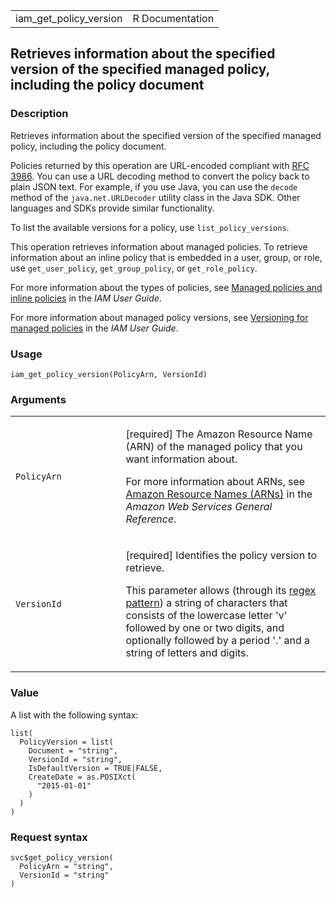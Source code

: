 <table style="width: 100%;">
<tbody>
<tr class="odd">
<td>iam_get_policy_version</td>
<td style="text-align: right;">R Documentation</td>
</tr>
</tbody>
</table>

## Retrieves information about the specified version of the specified managed policy, including the policy document

### Description

Retrieves information about the specified version of the specified
managed policy, including the policy document.

Policies returned by this operation are URL-encoded compliant with [RFC
3986](https://datatracker.ietf.org/doc/html/rfc3986). You can use a URL
decoding method to convert the policy back to plain JSON text. For
example, if you use Java, you can use the `decode` method of the
`java.net.URLDecoder` utility class in the Java SDK. Other languages and
SDKs provide similar functionality.

To list the available versions for a policy, use `list_policy_versions`.

This operation retrieves information about managed policies. To retrieve
information about an inline policy that is embedded in a user, group, or
role, use `get_user_policy`, `get_group_policy`, or `get_role_policy`.

For more information about the types of policies, see [Managed policies
and inline
policies](https://docs.aws.amazon.com/IAM/latest/UserGuide/access_policies_managed-vs-inline.html)
in the *IAM User Guide*.

For more information about managed policy versions, see [Versioning for
managed
policies](https://docs.aws.amazon.com/IAM/latest/UserGuide/access_policies_managed-versioning.html)
in the *IAM User Guide*.

### Usage

    iam_get_policy_version(PolicyArn, VersionId)

### Arguments

<table>
<colgroup>
<col style="width: 35%" />
<col style="width: 65%" />
</colgroup>
<tbody>
<tr class="odd">
<td><code id="iam_get_policy_version_:_PolicyArn">PolicyArn</code></td>
<td><p>[required] The Amazon Resource Name (ARN) of the managed policy
that you want information about.</p>
<p>For more information about ARNs, see <a
href="https://docs.aws.amazon.com/IAM/latest/UserGuide/reference-arns.html">Amazon
Resource Names (ARNs)</a> in the <em>Amazon Web Services General
Reference</em>.</p></td>
</tr>
<tr class="even">
<td><code id="iam_get_policy_version_:_VersionId">VersionId</code></td>
<td><p>[required] Identifies the policy version to retrieve.</p>
<p>This parameter allows (through its <a
href="https://en.wikipedia.org/wiki/Regex">regex pattern</a>) a string
of characters that consists of the lowercase letter 'v' followed by one
or two digits, and optionally followed by a period '.' and a string of
letters and digits.</p></td>
</tr>
</tbody>
</table>

### Value

A list with the following syntax:

    list(
      PolicyVersion = list(
        Document = "string",
        VersionId = "string",
        IsDefaultVersion = TRUE|FALSE,
        CreateDate = as.POSIXct(
          "2015-01-01"
        )
      )
    )

### Request syntax

    svc$get_policy_version(
      PolicyArn = "string",
      VersionId = "string"
    )
